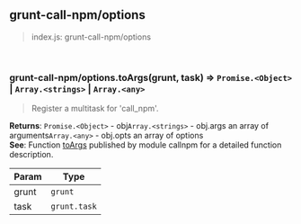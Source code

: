
<br><a name="module_grunt-call-npm/options"></a>

## grunt-call-npm/options
> index.js: grunt-call-npm/options


<br><a name="module_grunt-call-npm/options.toArgs"></a>

### grunt-call-npm/options.toArgs(grunt, task) ⇒ <code>Promise.&lt;Object&gt;</code> \| <code>Array.&lt;strings&gt;</code> \| <code>Array.&lt;any&gt;</code>
> Register a multitask for 'call_npm'.

**Returns**: <code>Promise.&lt;Object&gt;</code> - obj<code>Array.&lt;strings&gt;</code> - obj.args  an array of arguments<code>Array.&lt;any&gt;</code> - obj.opts  an array of options  
**See**: Function [toArgs](callnpm.md#.toArgs)         published by module callnpm for a detailed function description.  

| Param | Type |
| --- | --- |
| grunt | <code>grunt</code> | 
| task | <code>grunt.task</code> | 

